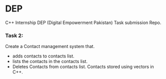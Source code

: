 # DEP
C++ Internship DEP (Digital Empowerment Pakistan) Task submission Repo.

### Task 2:
Create a Contact management system that.
- adds contacts to contacts list.
- lists the contacts in the contacts list.
- Deletes Contacts from contacts list.
Contacts stored using vectors in C++.
